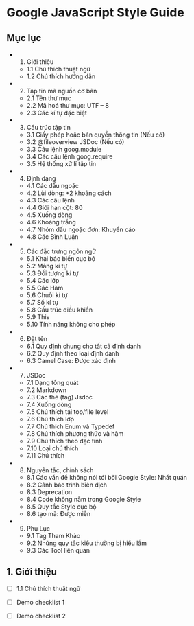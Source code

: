 # Google JavaScript Style Guide

## Mục lục


* 1. Giới thiệu
  * 1.1	Chú thích thuật ngữ
  * 1.2	Chú thích hướng dẫn
* 2.	Tập tin mã nguồn cơ bản
  * 2.1	Tên thư mục
  * 2.2	Mã hoá thư mục: UTF – 8
  * 2.3	Các kí tự đặc biệt
* 3.	Cấu trúc tập tin
  * 3.1	Giấy phép hoặc bản quyền thông tin (Nếu có)
  * 3.2	@fileoverview JSDoc (Nếu có)
  * 3.3	Câu lệnh goog.module
  * 3.4	Các câu lệnh goog.require
  * 3.5	Hệ thống xử lí tập tin
* 4.	Định dạng
  * 4.1	Các dấu ngoặc
  * 4.2	Lùi dòng: +2 khoảng cách
  * 4.3	Các câu lệnh
  * 4.4	 Giới hạn cột: 80
  * 4.5	Xuống dòng
  * 4.6	Khoảng trắng
  * 4.7	Nhóm dấu ngoặc đơn: Khuyến cáo
  * 4.8	Các Bình Luận
* 5.	Các đặc trưng ngôn ngữ
  * 5.1	Khai báo biến cục bộ
  * 5.2	Mảng kí tự
  * 5.3	Đối tượng kí tự
  * 5.4	Các lớp
  * 5.5	Các Hàm
  * 5.6	Chuỗi kí tự
  * 5.7	Số kí tự
  * 5.8	Cấu trúc điều khiển
  * 5.9	This
  * 5.10	Tính năng không cho phép
* 6.	Đặt tên
  * 6.1	Quy định chung cho tất cả định danh
  * 6.2	Quy định theo loại định danh
  * 6.3	Camel Case: Được xác định
* 7.	JSDoc
  * 7.1	Dạng tổng quát
  * 7.2	Markdown
  * 7.3	Các thẻ (tag) Jsdoc
  * 7.4	Xuống dòng
  * 7.5	Chú thích tại top/file level
  * 7.6	Chú thích lớp
  * 7.7	Chú thích Enum và Typedef
  * 7.8	Chú thích phương thức và hàm
  * 7.9 Chú thích theo đặc tính
  * 7.10 Loại chú thích
  * 7.11 Chú thích
* 8.	Nguyên tắc, chính sách
  * 8.1	Các vấn đề không nói tới bởi Google Style: Nhất quán
  * 8.2	Cảnh báo trình biên dịch
  * 8.3	Deprecation
  * 8.4	Code không nằm trong Google Style
  * 8.5	Quy tắc Style cục bộ
  * 8.6	tạo mã: Được miễn
* 9.	Phụ Lục
  * 9.1	Tag Tham Khảo
  * 9.2	Những quy tắc kiểu thường bị hiểu lầm
  * 9.3	Các Tool liên quan

## 1. Giới thiệu

  - [ ] 1.1 Chú thích thuật ngữ













- [ ] Demo checklist 1
- [ ] Demo checklist 2

